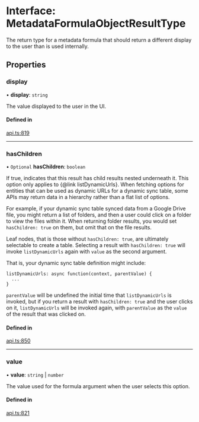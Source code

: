 # Interface: MetadataFormulaObjectResultType

The return type for a metadata formula that should return a different display to the user
than is used internally.

## Properties

### display

• **display**: `string`

The value displayed to the user in the UI.

#### Defined in

[api.ts:819](https://github.com/coda/packs-sdk/blob/main/api.ts#L819)

___

### hasChildren

• `Optional` **hasChildren**: `boolean`

If true, indicates that this result has child results nested underneath it.
This option only applies to {@link listDynamicUrls}. When fetching options
for entities that can be used as dynamic URLs for a dynamic sync table,
some APIs may return data in a hierarchy rather than a flat list of options.

For example, if your dynamic sync table synced data from a Google Drive file,
you might return a list of folders, and then a user could click on a folder
to view the files within it. When returning folder results, you would set
`hasChildren: true` on them, but omit that on the file results.

Leaf nodes, that is those without `hasChildren: true`, are ultimately selectable
to create a table. Selecting a result with `hasChildren: true` will invoke
`listDynamicUrls` again with `value` as the second argument.

That is, your dynamic sync table definition might include:

```
listDynamicUrls: async function(context, parentValue) {
  ...
}
```

`parentValue` will be undefined the initial time that `listDynamicUrls`
is invoked, but if you return a result with `hasChildren: true` and the user
clicks on it, `listDynamicUrls` will be invoked again, with `parentValue`
as the `value` of the result that was clicked on.

#### Defined in

[api.ts:850](https://github.com/coda/packs-sdk/blob/main/api.ts#L850)

___

### value

• **value**: `string` \| `number`

The value used for the formula argument when the user selects this option.

#### Defined in

[api.ts:821](https://github.com/coda/packs-sdk/blob/main/api.ts#L821)
